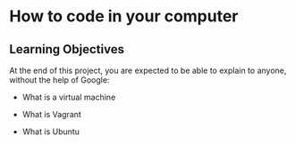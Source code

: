 #  How to code in your computer


## Learning Objectives

At the end of this project, you are expected to be able to explain to anyone, without the help of Google:

* What is a virtual machine

* What is Vagrant

* What is Ubuntu






